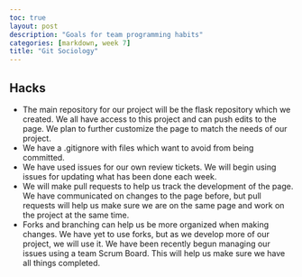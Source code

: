 ```yaml
---
toc: true
layout: post
description: "Goals for team programming habits"
categories: [markdown, week 7]
title: "Git Sociology"
---
```


## Hacks

* The main repository for our project will be the flask repository which we created. We all have access to this project and can push edits to the page. We plan to further customize the page to match the needs of our project.
* We have a .gitignore with files which want to avoid from being committed.
* We have used issues for our own review tickets. We will begin using issues for updating what has been done each week.
* We will make pull requests to help us track the development of the page. We have communicated on changes to the page before, but pull requests will help us make sure we are on the same page and work on the project at the same time.
* Forks and branching can help us be more organized when making changes. We have yet to use forks, but as we develop more of our project, we will use it.
We have been recently begun managing our issues using a team Scrum Board. This will help us make sure we have all things completed.